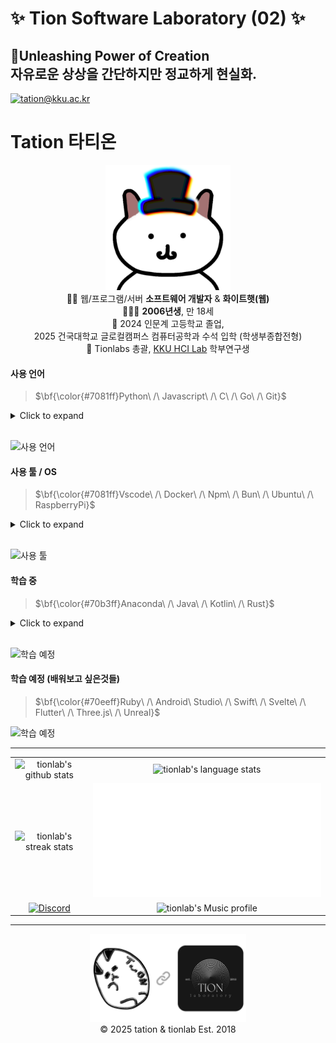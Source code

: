 # ✨ Tion Software Laboratory (02) ✨

## 🔮Unleashing Power of Creation <br/> 자유로운 상상을 간단하지만 정교하게 현실화.

[![tation@kku.ac.kr](https://img.shields.io/static/v1?label=tation@kku.ac.kr&message=%20&color=blue&logo=gmail&style=flat-square&logoColor=white)](mailto:tation@kku.ac.kr)

# Tation 타티온

<p align="center">
  <img src="assets/tation_main.png" width="200" /><br/>
  👨‍💻 웹/프로그램/서버 <strong>소프트웨어 개발자</strong>  & <strong>화이트햇(웹)</strong><br/>
  👨🏻‍🎓 <strong>2006년생</strong>, 만 18세<br/>
  🏫 2024 인문계 고등학교 졸업,<br/>2025 건국대학교 글로컬캠퍼스 컴퓨터공학과 수석 입학 (학생부종합전형)<br/>
  🧪 Tionlabs 총괄, <a href="https://hci.kku.ac.kr/" target="_blank">KKU HCI Lab</a>
학부연구생
</p>

#### 사용 언어

> $\bf{\color{#7081ff}Python\ /\ Javascript\ /\ C\ /\ Go\ /\ Git}$

<details>
  <summary>Click to expand</summary>
    <h3>Python</h3>
    Flask, Selenium, OpenCV, MediaPipe, Tkinter, PyQt, Tensorflow, Pandas, Scikit-learn, Pillow, Pygame, Ursina, MoviePy, SpeechRecognition, gTTS, Requests, tqdm, Dotenv, PyInstaller, Nukita and more.
    <hr/>
    <h3>Javascript (Typescript)</h3>
    Node.js, React.js, ReactNative, Expo, Next.js, Tailwind CSS, MongoDB(mongoose), Firebase, Express.js, Discord.js(v13~14), Electron, Chart.js, Canvas.js, Axios, Dotenv and more.
    <hr/>
    <h3>HTML, CSS, C, Arduino(C++), GO, Git, Markdown, RegEx and more.</h3>
    <hr/>
</details>
<br/>

![사용 언어](https://skillicons.dev/icons?i=py,flask,selenium,opencv,qt,tensorflow,js,ts,nodejs,react,nextjs,tailwind,mongodb,firebase,express,discordjs,html,css,electron,c,arduino,go,git,md,regex&perline=6)

#### 사용 툴 / OS

> $\bf{\color{#7081ff}Vscode\ /\ Docker\ /\ Npm\ /\ Bun\ /\ Ubuntu\ /\ RaspberryPi}$

<details>
  <summary>Click to expand</summary>
    <h3>VSCode, Docker, Github, PyPI(pip), Anaconda, Npm, Bun</h3><hr/><h3>Bash, PowerShell</h3><hr/><h3>Ubuntu, RaspberryPi, Window 11</h3><hr/><h3>Heroku(BuildPack/Hosting), Netlify, Replit, Vercel, DigtalOcean, PuTTY</h3>
    <hr/><h3>Blender, AfterEffect, PhotoShop, Notion and more.</h3><hr/>
</details>
<br/>

![사용 툴](https://skillicons.dev/icons?i=vscode,docker,github,anaconda,npm,bun,bash,powershell,ubuntu,kali,raspberrypi,windows,heroku,netlify,replit,vercel,blender,ae,ps,notion&perline=7)

#### 학습 중

> $\bf{\color{#70b3ff}Anaconda\ /\ Java\ /\ Kotlin\ /\ Rust}$

<details>
  <summary>Click to expand</summary>
    <h3>Anaconda, Java, SpringBoot, Kotlin, C++, Rust and more.</h3><hr/>
</details>
<br/>

![학습 예정](https://skillicons.dev/icons?i=anaconda,java,spring,kotlin,rust)

#### 학습 예정 (배워보고 싶은것들)

> $\bf{\color{#70eeff}Ruby\ /\ Android\ Studio\ /\ Swift\ /\ Svelte\ /\ Flutter\ /\ Three.js\ /\ Unreal}$

![학습 예정](https://skillicons.dev/icons?i=ruby,androidstudio,swift,svelte,flutter,threejs,unreal)

<hr/>
<table align="center">
  <tr>
    <td align="center">
      <img src="https://tion-stats.vercel.app/api?locale=kr" alt="tionlab's github stats">
    </td>
    <td align="center">
      <img src="https://tion-stats.vercel.app/api/top-langs/?locale=kr" alt="tionlab's language stats">
    </td>
  </tr>
  <tr>
    <td align="center">
      <img src="https://tion-streak.vercel.app/?theme=github-dark-blue&hide_border=true&locale=ko&mode=weekly" alt="tionlab's streak stats">
    </td>
    <td align="center">
      <img src="assets/tionlab.svg" alt="✨ Tionlab">
    </td>
  </tr>
  <tr>
    <td align="center">
       <a href="https://discord.gg/k3qm6RbpHc" target="_blank" rel="noopener noreferrer">
         <img src="http://invidget.switchblade.xyz/k3qm6RbpHc" alt="Discord">
       </a>
    </td>
    <td align="center">     
       <img src="https://readme-lastfm.vercel.app/api?timestamp=1760662419" alt="tionlab's Music profile">
    </td>
  </tr>
</table>
<hr/>
<p align="center">
  <img src="assets/with.png" width="250" />
  <br/>
  © 2025 tation & tionlab Est. 2018
</p>
